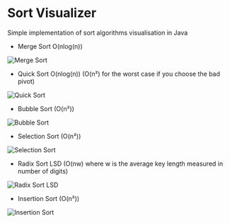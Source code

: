 # Sort Visualizer

Simple implementation of sort algorithms visualisation in Java

- Merge Sort O(nlog(n))

![Merge Sort](https://media.giphy.com/media/Zmk7xKnFpcd4wUdwVl/giphy.gif)

- Quick Sort O(nlog(n)) (O(n²) for the worst case if you choose the bad pivot)

![Quick Sort](https://media.giphy.com/media/n7tayGmz2u4DSp6JQ7/giphy.gif)

- Bubble Sort (O(n²))

![Bubble Sort](https://media.giphy.com/media/7fe1QPrA4wTFXjk6NG/giphy.gif)

- Selection Sort (O(n²))

![Selection Sort](https://media.giphy.com/media/FcQEIomQ090GnMjll7/giphy.gif)

- Radix Sort LSD (O(nw) where w is the average key length measured in number of digits)

![Radix Sort LSD](https://media.giphy.com/media/F4pmxIYTMKaz2YUPiR/giphy.gif)

- Insertion Sort (O(n²))

![Insertion Sort](https://media.giphy.com/media/80JKroL0cIReZbeIcd/giphy.gif)